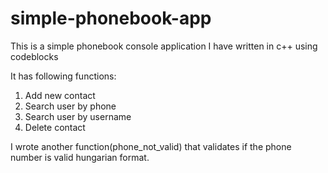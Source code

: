 # simple-phonebook-app
This is a simple phonebook console application I have written in c++ using codeblocks

It has following functions: 
1. Add new contact         
2. Search user by phone        
3. Search user by username    
4. Delete contact 

I wrote another function(phone_not_valid) that validates if the phone number is valid hungarian format. 

